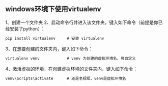## windows环境下使用virtualenv

1、创建一个文件夹
2、启动命令行并进入该文件夹，键入如下命令（前提是你已经安装了python）：

```cmd
pip install virtualenv     # 安装 virtualenv 
```


3、在想要创建的文件夹内，键入如下命令：

```cmd
virtualenv venv            # venv 为创建的虚拟环境名，可自定义
```
4、激活虚拟的环境，在创建虚拟环境的文件夹内，键入如下命令：

```cmd
venv\Scripts\activate      # 还是老规矩，venv是虚拟环境名
```


